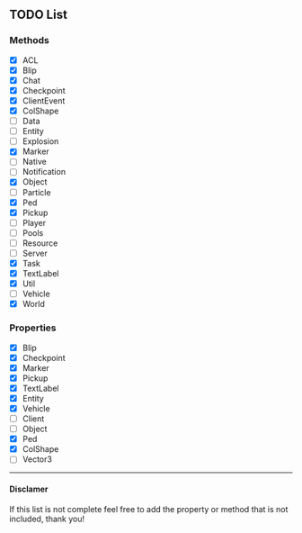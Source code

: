 ## TODO List

### Methods
- [x] ACL 
- [x] Blip 
- [x] Chat
- [x] Checkpoint
- [x] ClientEvent
- [x] ColShape
- [ ] Data
- [ ] Entity
- [ ] Explosion
- [x] Marker
- [ ] Native
- [ ] Notification
- [X] Object
- [ ] Particle
- [x] Ped 
- [x] Pickup
- [ ] Player
- [ ] Pools
- [ ] Resource
- [ ] Server
- [x] Task
- [x] TextLabel
- [x] Util
- [ ] Vehicle
- [x] World

### Properties
- [x] Blip
- [x] Checkpoint
- [x] Marker
- [x] Pickup
- [x] TextLabel
- [x] Entity
- [x] Vehicle
- [ ] Client
- [ ] Object
- [x] Ped
- [x] ColShape
- [ ] Vector3
---
#### Disclamer
If this list is not complete feel free to add the property or method that is not included, thank you!
